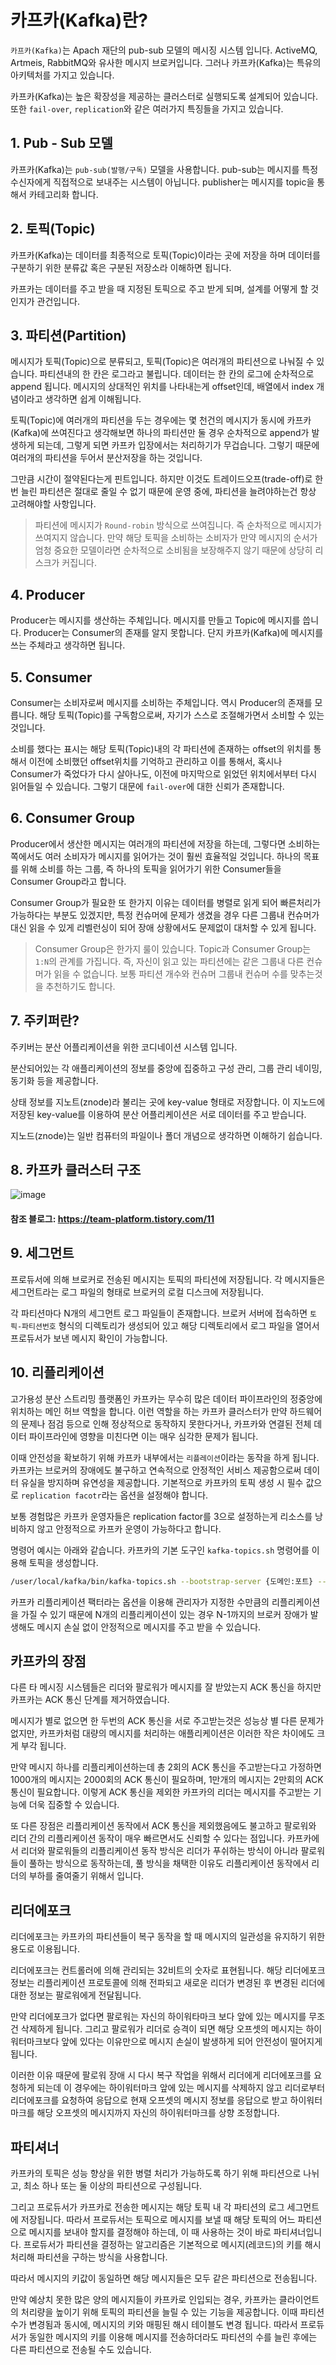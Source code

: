 # 카프카(Kafka)란?

`카프카(Kafka)`는 Apach 재단의 pub-sub 모델의 메시징 시스템 입니다. ActiveMQ, Artmeis, RabbitMQ와 유사한 메시지 브로커입니다. 그러나 카프카(Kafka)는 특유의 아키텍처를 가지고 있습니다.

카프카(Kafka)는 높은 확장성을 제공하는 클러스터로 실행되도록 설계되어 있습니다. 또한 `fail-over`, `replication`와 같은 여러가지 특징들을 가지고 있습니다. 

## 1. Pub - Sub 모델

카프카(Kafka)는 `pub-sub(발행/구독)` 모델을 사용합니다. pub-sub는 메시지를 특정 수신자에게 직접적으로 보내주는 시스템이 아닙니다. publisher는 메시지를 topic을 통해서 카테고리화 합니다. 


## 2. 토픽(Topic)

카프카(Kafka)는 데이터를 최종적으로 토픽(Topic)이라는 곳에 저장을 하며 데이터를 구분하기 위한 분류값 혹은 구분된 저장소라 이해하면 됩니다. 

카프카는 데이터를 주고 받을 때 지정된 토픽으로 주고 받게 되며, 설계를 어떻게 할 것인지가 관건입니다.


## 3. 파티션(Partition)

메시지가 토픽(Topic)으로 분류되고, 토픽(Topic)은 여러개의 파티션으로 나눠질 수 있습니다. 파티션내의 한 칸은 로그라고 불립니다. 데이터는 한 칸의 로그에 순차적으로 append 됩니다. 메시지의 상대적인 위치를 나타내는게 offset인데, 배열에서 index 개념이라고 생각하면 쉽게 이해됩니다.

토픽(Topic)에 여러개의 파티션을 두는 경우에는 몇 천건의 메시지가 동시에 카프카(Kafka)에 쓰여진다고 생각해보면 하나의 파티션만 둘 경우 순차적으로 append가 발생하게 되는데, 그렇게 되면 카프카 입장에서는 처리하기가 무겁습니다. 그렇기 때문에 여러개의 파티션을 두어서 분산저장을 하는 것입니다. 

그만큼 시간이 절약된다는게 핀트입니다. 하지만 이것도 트레이드오프(trade-off)로 한 번 늘린 파티션은 절대로 줄일 수 없기 때문에 운영 중에, 파티션을 늘려야하는건 항상 고려해야할 사항입니다.

> 파티션에 메시지가 `Round-robin` 방식으로 쓰여집니다. 즉 순차적으로 메시지가 쓰여지지 않습니다. 만약 해당 토픽을 소비하는 소비자가 만약 메시지의 순서가 엄청 중요한 모델이라면 순차적으로 소비됨을 보장해주지 않기 때문에 상당히 리스크가 커집니다.


## 4. Producer

Producer는 메시지를 생산하는 주체입니다. 메시지를 만들고 Topic에 메시지를 씁니다. Producer는 Consumer의 존재를 알지 못합니다. 단지 카프카(Kafka)에 메시지를 쓰는 주체라고 생각하면 됩니다.


## 5. Consumer

Consumer는 소비자로써 메시지를 소비하는 주체입니다. 역시 Producer의 존재를 모릅니다. 해당 토픽(Topic)를 구독함으로써, 자기가 스스로 조절해가면서 소비할 수 있는 것입니다. 

소비를 했다는 표시는 해당 토픽(Topic)내의 각 파티션에 존재하는 offset의 위치를 통해서 이전에 소비했던 offset위치를 기억하고 관리하고 이를 통해서, 혹시나 Consumer가 죽었다가 다시 살아나도, 이전에 마지막으로 읽었던 위치에서부터 다시 읽어들일 수 있습니다. 그렇기 대문에 `fail-over`에 대한 신뢰가 존재합니다.

## 6. Consumer Group

Producer에서 생산한 메시지는 여러개의 파티션에 저장을 하는데, 그렇다면 소비하는 쪽에서도 여러 소비자가 메시지를 읽어가는 것이 훨씬 효율적일 것입니다. 하나의 목표를 위해 소비를 하는 그룹, 즉 하나의 토픽을 읽어가기 위한 Consumer들을 Consumer Group라고 합니다.

Consumer Group가 필요한 또 한가지 이유는 데이터를 병렬로 읽게 되어 빠른처리가 가능하다는 부분도 있겠지만, 특정 컨슈머에 문제가 생겼을 경우 다른 그룹내 컨슈머가 대신 읽을 수 있게 리벨런싱이 되어 장애 상황에서도 문제없이 대처할 수 있게 됩니다.

> Consumer Group은 한가지 룰이 있습니다. Topic과 Consumer Group는 `1:N`의 관계를 가집니다. 즉, 자신이 읽고 있는 파티션에는 같은 그룹내 다른 컨슈머가 읽을 수 없습니다. 
보통 파티션 개수와 컨슈머 그룹내 컨슈머 수를 맞추는것을 추천하기도 합니다. 


## 7. 주키퍼란?

주키버는 분산 어플리케이션을 위한 코디네이션 시스템 입니다. 

분산되어있는 각 애플리케이션의 정보를 중앙에 집중하고 구성 관리, 그룹 관리 네이밍, 동기화 등을 제공합니다.

상태 정보를 지노트(znode)라 불리는 곳에 key-value 형태로 저장합니다. 이 지노드에 저장된 key-value를 이용하여 분산 어플리케이션은 서로 데이터를 주고 받습니다.

지노드(znode)는 일반 컴퓨터의 파일이나 폴더 개념으로 생각하면 이해하기 쉽습니다.


## 8. 카프카 클러스터 구조

![image](https://user-images.githubusercontent.com/22395934/128202447-7b35e28a-27d3-4461-a111-b0dd4ee5dba7.png)

#### 참조 블로그: https://team-platform.tistory.com/11

## 9. 세그먼트

프로듀서에 의해 브로커로 전송된 메시지는 토픽의 파티션에 저장됩니다. 각 메시지들은 세그먼트라는 로그 파일의 형태로 브로커의 로컬 디스크에 저장됩니다. 

각 파티션마다 N개의 세그먼트 로그 파일들이 존재합니다. 
브로커 서버에 접속하면 `토픽-파티션번호` 형식의 디렉토리가 생성되어 있고 해당 디렉토리에서 로그 파일을 열어서 프로듀서가 보낸 메시지 확인이 가능합니다.

## 10. 리플리케이션

고가용성 분산 스트리밍 플랫폼인 카프카는 무수히 많은 데이터 파이프라인의 정중앙에 위치하는 메인 허브 역할을 합니다. 이런 역할을 하는 카프카 클러스터가 만약 하드웨어의 문제나 점검 등으로 인해 정상적으로 동작하지 못한다거나, 카프카와 연결된 전체 데이터 파이프라인에 영향을 미친다면 이는 매우 심각한 문제가 됩니다.

이때 안전성을 확보하기 위해 카프카 내부에서는 `리플레이션`이라는 동작을 하게 됩니다.
카프카는 브로커의 장애에도 불구하고 연속적으로 안정적인 서비스 제공함으로써 데이터 유실을 방지하며 유연성을 제공합니다. 기본적으로 카프카의 토픽 생성 시 필수 값으로 `replication facotr`라는 옵션을 설정해야 합니다. 

보통 경험많은 카프카 운영자들은 replication factor를 3으로 설정하는게 리소스를 낭비하지 않고 안정적으로 카프카 운영이 가능하다고 합니다.

명령어 예시는 아래와 같습니다. 카프카의 기본 도구인 `kafka-topics.sh` 명령어를 이용해 토픽을 생성합니다.

```sh
/user/local/kafka/bin/kafka-topics.sh --bootstrap-server {도메인:포트} --create --topic {토픽명} --partitions 1 --replication-factor 3
```

카프카 리플리케이션 팩터라는 옵션을 이용해 관리자가 지정한 수만큼의 리플리케이션을 가질 수 있기 때문에 N개의 리플리케이션이 있는 경우 N-1까지의 브로커 장애가 발생해도 메시지 손실 없이 안정적으로 메시지를 주고 받을 수 있습니다.


## 카프카의 장점

다른 타 메시징 시스템들은 리더와 팔로워가 메시지를 잘 받았는지 ACK 통신을 하지만 카프카는 ACK 통신 단계를 제거하였습니다.

메시지가 별로 없으면 한 두번의 ACK 통신을 서로 주고받는것은 성능상 별 다른 문제가 없지만, 카프카처럼 대량의 메시지를 처리하는 애플리케이션은 이러한 작은 차이에도 크게 부각 됩니다. 

만약 메시지 하나를 리플리케이션하는데 총 2회의 ACK 통신을 주고받는다고 가정하면 1000개의 메시지는 2000회의 ACK 통신이 필요하며, 1만개의 메시지는 2만회의 ACK 통신이 필요합니다. 이렇게 ACK 통신을 제외한 카프카의 리더는 메시지를 주고받는 기능에 더욱 집중할 수 있습니다.

또 다른 장점은 리플리케이션 동작에서 ACK 통신을 제외했음에도 불고하고 팔로워와 리더 간의 리플리케이션 동작이 매우 빠르면서도 신뢰할 수 있다는 점입니다. 카프카에서 리더와 팔로워들의 리플리케이션 동작 방식은 리더가 푸쉬하는 방식이 아니라 팔로워들이 풀하는 방식으로 동작하는데, 풀 방식을 채택한 이유도 리플리케이션 동작에서 리더의 부하를 줄여줄기 위해서 입니다.


## 리더에포크

리더에포크는 카프카의 파티션들이 복구 동작을 할 때 메시지의 일관성을 유지하기 위한 용도로 이용됩니다.

리더에포크는 컨트롤러에 의해 관리되는 32비트의 숫자로 표현됩니다. 해당 리더에포크 정보는 리플리케이션 프로토콜에 의해 전파되고 새로운 리더가 변경된 후 변경된 리더에 대한 정보는 팔로워에게 전달됩니다.

만약 리더에포크가 없다면 팔로워는 자신의 하이워타마크 보다 앞에 있는 메시지를 무조건 삭제하게 됩니다. 그리고 팔로워가 리더로 승격이 되면 해당 오프셋의 메시지는 하이워터마크보다 앞에 있다는 이유만으로 메시지 손실이 발생하게 되어 안전성이 떨어지게 됩니다.

이러한 이유 때문에 팔로워 장애 시 다시 복구 작업을 위해서 리더에게 리더에포크를 요청하게 되는데 이 경우에는 하이워터마크 앞에 있는 메시지를 삭제하지 않고 리더로부터 리더에포크를 요청하여 응답으로 현재 오프셋의 메시지 정보를 응답으로 받고 하이워터마크를 해당 오프셋의 메시지까지 자신의 하이워터마크를 상향 조정합니다.

## 파티셔너

카프카의 토픽은 성능 향상을 위한 병렬 처리가 가능하도록 하기 위해 파티션으로 나뉘고, 최소 하나 또는 둘 이상의 파티션으로 구성됩니다. 

그리고 프로듀서가 카프카로 전송한 메시지는 해당 토픽 내 각 파티션의 로그 세그먼트에 저장됩니다. 따라서 프로듀서는 토픽으로 메시지를 보낼 때 해당 토픽의 어느 파티션으로 메시지를 보내야 할지를 결정해야 하는데, 이 때 사용하는 것이 바로 파티셔너입니다. 프로듀서가 파티션을 결정하는 알고리즘은 기본적으로 메시지(레코드)의 키를 해시처리해 파티션을 구하는 방식을 사용합니다. 

따라서 메시지의 키값이 동일하면 해당 메시지들은 모두 같은 파티션으로 전송됩니다.

만약 예상치 못한 많은 양의 메시지들이 카프카로 인입되는 경우, 카프카는 클라이언트의 처리량을 높이기 위해 토픽의 파티션을 늘릴 수 있는 기능을 제공합니다. 이때 파티션 수가 변경됨과 동시에, 메시지의 키와 매핑된 해시 테이블도 변경 됩니다. 따라서 프로듀서가 동일한 메시지의 키를 이용해 메시지를 전송하더라도 파티션의 수를 늘린 후에는 다른 파티션으로 전송될 수도 있습니다.
